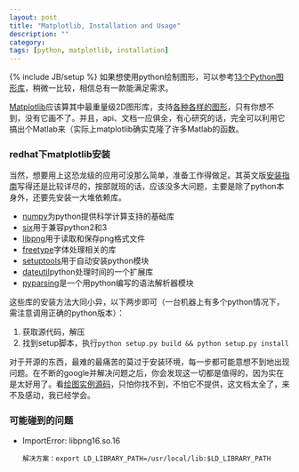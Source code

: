 ```yaml
---
layout: post
title: "Matplotlib, Installation and Usage"
description: ""
category: 
tags: [python, matplotlib, installation]
---
```

{% include JB/setup %}
如果想使用python绘制图形，可以参考[13个Python图形库](http://django-china.cn/topic/75/)，稍微一比较，相信总有一款能满足需求。

[Matplotlib](http://matplotlib.org/)应该算其中最重量级2D图形库，支持[各种各样的图形](http://matplotlib.org/gallery.html)，只有你想不到，没有它画不了。并且，api、文档一应俱全，有心研究的话，完全可以利用它搞出个Matlab来（实际上matplotlib确实克隆了许多Matlab的函数。

### redhat下matplotlib安装
当然，想要用上这恐龙级的应用可没那么简单，准备工作得做足。其英文版[安装指南](http://matplotlib.org/users/installing.html)写得还是比较详尽的，按部就班的话，应该没多大问题，主要是除了python本身外，还要先安装一大堆依赖库。
* [numpy](http://www.numpy.org/)为python提供科学计算支持的基础库 
* [six](https://pypi.python.org/pypi/six/)用于兼容python2和3
* [libpng](http://www.libpng.org/pub/png/libpng.html)用于读取和保存png格式文件
* [freetype](http://www.freetype.org/)字体处理相关的库
* [setuptools](https://pypi.python.org/pypi/setuptools#id1)用于自动安装python模块
* [dateutil](http://labix.org/python-dateutil)python处理时间的一个扩展库
* [pyparsing](https://pypi.python.org/pypi)是一个用python编写的语法解析器模块

这些库的安装方法大同小异，以下两步即可（一台机器上有多个python情况下，需注意调用正确的python版本）：
1. 获取源代码，解压
2. 找到setup脚本，执行`python setup.py build && python setup.py install`

对于开源的东西，最难的最痛苦的莫过于安装环境，每一步都可能意想不到地出现问题。在不断的google并解决问题之后，你会发现这一切都是值得的，因为实在是太好用了。看[绘图实例源码](http://matplotlib.org/examples/index.html)，只怕你找不到，不怕它不提供，这文档太全了，来不及感动，我已经学会。

### 可能碰到的问题
* ImportError: libpng16.so.16

      解决方案：export LD_LIBRARY_PATH=/usr/local/lib:$LD_LIBRARY_PATH
